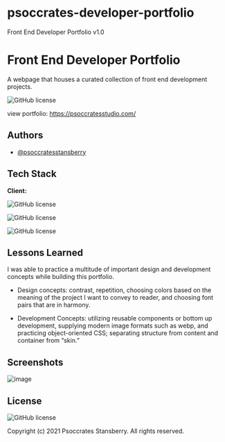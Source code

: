 # psoccrates-developer-portfolio
Front End Developer Portfolio v1.0 

# Front End Developer Portfolio

A webpage that houses a curated collection of front end development projects.

![GitHub license](https://img.shields.io/badge/version-1.00-orange)

view portfolio: https://psoccratesstudio.com/



## Authors

- [@psoccratesstansberry](https://github.com/Psoccrates)


## Tech Stack

**Client:** 

![GitHub license](https://img.shields.io/badge/HTML5-darkblue?style=for-the-badge&logo=html5&logoColor=white) 

![GitHub license](https://img.shields.io/badge/CSS3-darkblue?style=for-the-badge&logo=css3&logoColor=white) 

![GitHub license](https://img.shields.io/badge/JavaScript-darkblue?style=for-the-badge&logo=javascript&logoColor=white) 
## Lessons Learned

I was able to practice a multitude of important design and development concepts while building this portfolio.

- Design concepts: contrast, repetition, choosing colors based on the meaning of the project I want to convey to reader, and choosing font pairs that are in harmony. 

- Development Concepts: utilizing reusable components or bottom up development, supplying modern image formats such as webp, and practicing object-oriented CSS; separating structure from content and container from “skin.”


## Screenshots

![image](https://user-images.githubusercontent.com/90261947/144884751-cdbe9990-01ed-4ea1-9510-b4e7ec7a8cab.png)

## License


![GitHub license](https://img.shields.io/badge/license-MIT-orange)

Copyright (c) 2021 Psoccrates Stansberry. All rights reserved. 
